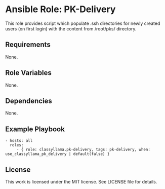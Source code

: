 # Ansible Role: PK-Delivery

This role provides script which populate .ssh directories for newly created users (on first login) with the content from /root/pks/ directory. 

## Requirements

None.

## Role Variables

None.

## Dependencies

None.

## Example Playbook

    - hosts: all
      roles:
         - { role: classyllama.pk-delivery, tags: pk-delivery, when: use_classyllama_pk_delivery | default(false) }

## License

This work is licensed under the MIT license. See LICENSE file for details.
